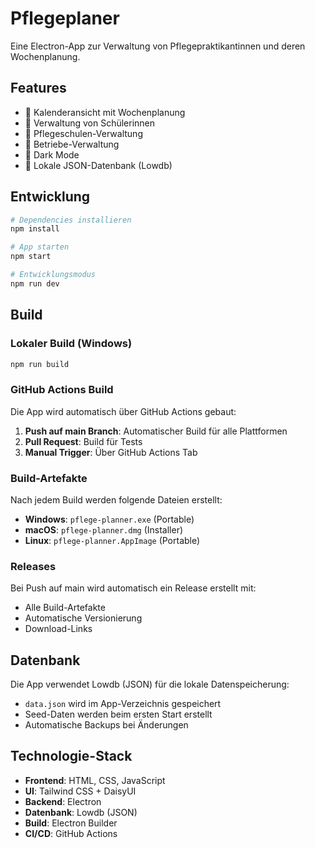 # Pflegeplaner

Eine Electron-App zur Verwaltung von Pflegepraktikantinnen und deren Wochenplanung.

## Features

- 📅 Kalenderansicht mit Wochenplanung
- 👥 Verwaltung von Schülerinnen
- 🏫 Pflegeschulen-Verwaltung  
- 🏢 Betriebe-Verwaltung
- 🌙 Dark Mode
- 💾 Lokale JSON-Datenbank (Lowdb)

## Entwicklung

```bash
# Dependencies installieren
npm install

# App starten
npm start

# Entwicklungsmodus
npm run dev
```

## Build

### Lokaler Build (Windows)
```bash
npm run build
```

### GitHub Actions Build

Die App wird automatisch über GitHub Actions gebaut:

1. **Push auf main Branch**: Automatischer Build für alle Plattformen
2. **Pull Request**: Build für Tests
3. **Manual Trigger**: Über GitHub Actions Tab

### Build-Artefakte

Nach jedem Build werden folgende Dateien erstellt:

- **Windows**: `pflege-planner.exe` (Portable)
- **macOS**: `pflege-planner.dmg` (Installer)
- **Linux**: `pflege-planner.AppImage` (Portable)

### Releases

Bei Push auf main wird automatisch ein Release erstellt mit:
- Alle Build-Artefakte
- Automatische Versionierung
- Download-Links

## Datenbank

Die App verwendet Lowdb (JSON) für die lokale Datenspeicherung:
- `data.json` wird im App-Verzeichnis gespeichert
- Seed-Daten werden beim ersten Start erstellt
- Automatische Backups bei Änderungen

## Technologie-Stack

- **Frontend**: HTML, CSS, JavaScript
- **UI**: Tailwind CSS + DaisyUI
- **Backend**: Electron
- **Datenbank**: Lowdb (JSON)
- **Build**: Electron Builder
- **CI/CD**: GitHub Actions 